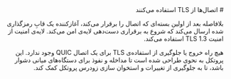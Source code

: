 <div dir="rtl">
# اتصال‌ها از TLS استفاده می‌کنند

بلافاصله بعد از اولین بسته‌ای که اتصال را برقرار می‌کند، آغازکننده یک قابِ رمزگذاری شده ارسال می‌کند که شروع به برقراری دست‌دهی لایه‌ی امن می‌کند. لایه‌ی امنیت از امنیت TLS 1.3 استفاده می‌کند.

هیچ راه خروج یا جلوگیری از استفاده‌ی TLS برای یک اتصال QUIC وجود ندارد. این پروتکل به نحوی طراحی شده است تا مداخله‌ و نفوذ برای دستگاه‌های میانی دشوار باشد، تا به جلوگیری از تغییرات و استخوان سازی زودرس پروتکل کمک کند.
</div>
